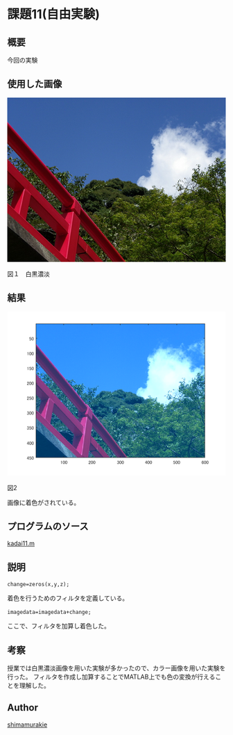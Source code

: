 # 課題11(自由実験)

## 概要

今回の実験

## 使用した画像


![Alt text](hashi.png "Optional title")

図１　白黒濃淡

## 結果



![Alt text](kadai11/11112.png "Optional title")

図2　

画像に着色がされている。



## プログラムのソース

[kadai11.m](https://github.com/shimamurakie/ImageProssessing/edit/master/kadai11.m)

## 説明

    change=zeros(x,y,z);
着色を行うためのフィルタを定義している。

    imagedata=imagedata+change;

ここで、フィルタを加算し着色した。

## 考察

授業では白黒濃淡画像を用いた実験が多かったので、カラー画像を用いた実験を行った。
フィルタを作成し加算することでMATLAB上でも色の変換が行えることを理解した。

## Author

[shimamurakie](https://github.com/shimamurakie)
